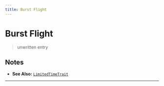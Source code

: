 ```yaml
---
title: Burst Flight
---
```

<!-- end front matter -->
# Burst Flight

> unwritten entry

## Notes
* **See Also:** [`LimitedTimeTrait`](LimitedTimeTrait.md)

---